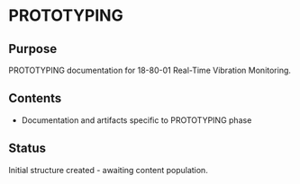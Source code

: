 # PROTOTYPING

## Purpose
PROTOTYPING documentation for 18-80-01 Real-Time Vibration Monitoring.

## Contents
- Documentation and artifacts specific to PROTOTYPING phase

## Status
Initial structure created - awaiting content population.
